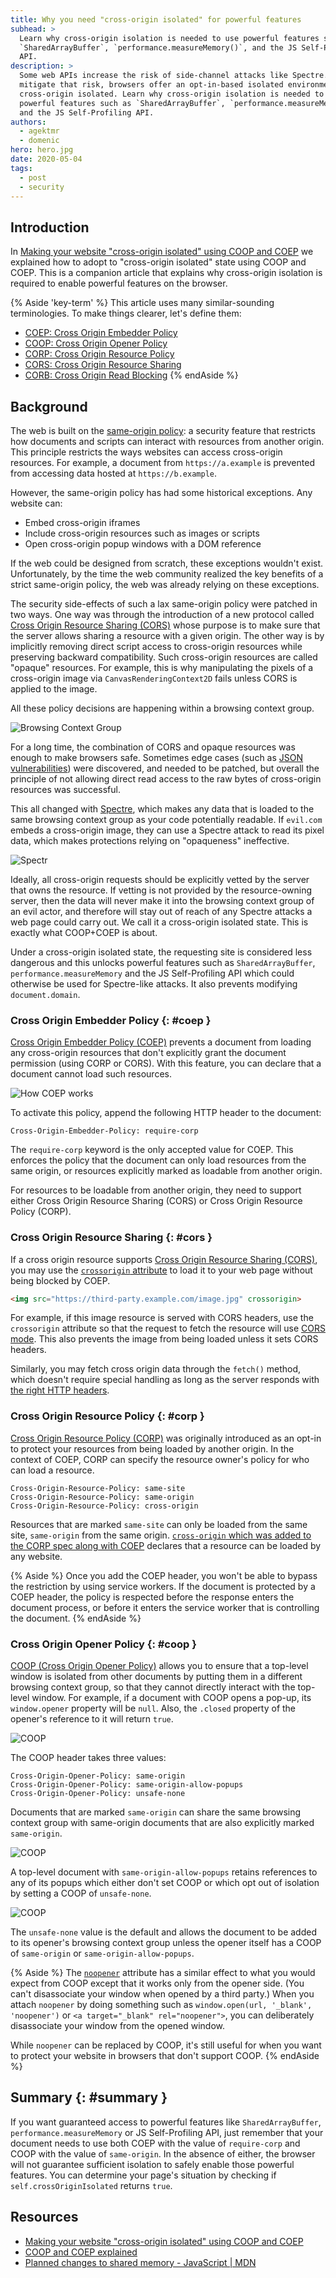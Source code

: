 ```yaml
---
title: Why you need "cross-origin isolated" for powerful features
subhead: >
  Learn why cross-origin isolation is needed to use powerful features such as
  `SharedArrayBuffer`, `performance.measureMemory()`, and the JS Self-Profiling
  API.
description: >
  Some web APIs increase the risk of side-channel attacks like Spectre. To
  mitigate that risk, browsers offer an opt-in-based isolated environment called
  cross-origin isolated. Learn why cross-origin isolation is needed to use
  powerful features such as `SharedArrayBuffer`, `performance.measureMemory()`,
  and the JS Self-Profiling API.
authors:
  - agektmr
  - domenic
hero: hero.jpg
date: 2020-05-04
tags:
  - post
  - security
---
```

## Introduction
In [Making your website "cross-origin isolated" using COOP and
COEP](https://web.dev/coop-coep/) we explained how to adopt to "cross-origin
isolated" state using COOP and COEP. This is a companion article that explains
why cross-origin isolation is required to enable powerful features on the browser.

{% Aside 'key-term' %}
This article uses many similar-sounding terminologies. To make things 
clearer, let's define them:

* [COEP: Cross Origin Embedder 
  Policy](https://wicg.github.io/cross-origin-embedder-policy/)
* [COOP: Cross Origin Opener 
  Policy](https://github.com/whatwg/html/pull/5334/files)
* [CORP: Cross Origin Resource 
  Policy](https://developer.mozilla.org/docs/Web/HTTP/Cross-Origin_Resource_Policy_(CORP))
* [CORS: Cross Origin Resource 
  Sharing](https://developer.mozilla.org/docs/Web/HTTP/CORS)
* [CORB: Cross Origin Read 
  Blocking](https://www.chromium.org/Home/chromium-security/corb-for-developers)
{% endAside %}

## Background

The web is built on the [same-origin
policy](https://web.dev/same-origin-policy/): a security feature that restricts
how documents and scripts can interact with resources from another origin. This
principle restricts the ways websites can access cross-origin resources. For
example, a document from `https://a.example` is prevented from accessing data
hosted at `https://b.example`.

However, the same-origin policy has had some historical exceptions. Any website can:
* Embed cross-origin iframes
* Include cross-origin resources such as images or scripts
* Open cross-origin popup windows with a DOM reference

If the web could be designed from scratch, these exceptions wouldn't exist.
Unfortunately, by the time the web community realized the key benefits of a
strict same-origin policy, the web was already relying on these exceptions.

The security side-effects of such a lax same-origin policy were patched in two
ways. One way was through the introduction of a new protocol called [Cross
Origin Resource Sharing (CORS)](https://developer.mozilla.org/docs/Web/HTTP/CORS)
whose purpose is to make sure that the server allows sharing a resource with a
given origin. The other way is by implicitly removing direct script access to
cross-origin resources while preserving backward compatibility. Such
cross-origin resources are called "opaque" resources. For example, this is why
manipulating the pixels of a cross-origin image via `CanvasRenderingContext2D`
fails unless CORS is applied to the image.

All these policy decisions are happening within a browsing context group.

![Browsing Context Group](browsing-context-group.png)

For a long time, the combination of CORS and opaque resources was enough to make
browsers safe. Sometimes edge cases (such as [JSON
vulnerabilities](https://haacked.com/archive/2008/11/20/anatomy-of-a-subtle-json-vulnerability.aspx/))
were discovered, and needed to be patched, but overall the principle of not
allowing direct read access to the raw bytes of cross-origin resources was
successful.

This all changed with
[Spectre](https://en.wikipedia.org/wiki/Spectre_(security_vulnerability)), which
makes any data that is loaded to the same browsing context group as your code
potentially readable. If `evil.com` embeds a cross-origin image, they can use a
Spectre attack to read its pixel data, which makes protections relying on
"opaqueness" ineffective.

![Spectr](evil-actor.png)

Ideally, all cross-origin requests should be explicitly vetted by the server
that owns the resource. If vetting is not provided by
the resource-owning server, then the data will never make it into the browsing
context group of an evil actor, and therefore will stay out of reach of any Spectre
attacks a web page could carry out. We call it a cross-origin isolated state.
This is exactly what COOP+COEP is about.

Under a cross-origin isolated state, the requesting site is considered less
dangerous and this unlocks powerful features such as `SharedArrayBuffer`,
`performance.measureMemory` and the JS Self-Profiling API which could otherwise be
used for Spectre-like attacks. It also prevents modifying `document.domain`.

### Cross Origin Embedder Policy {: #coep }
[Cross Origin Embedder
Policy (COEP)](https://wicg.github.io/cross-origin-embedder-policy/) prevents a
document from loading any cross-origin resources that don't explicitly grant
the document permission (using CORP or CORS). With this feature, you can declare
that a document cannot load such resources. 

![How COEP works](coep.png)

To activate this policy, append the following HTTP header to the document:

```http
Cross-Origin-Embedder-Policy: require-corp
```

The `require-corp` keyword is the only accepted value for COEP. This enforces
the policy that the document can only load resources from the same origin, or
resources explicitly marked as loadable from another origin.

For resources to be loadable from another origin, they need to support either
Cross Origin Resource Sharing (CORS) or Cross Origin Resource Policy (CORP).

### Cross Origin Resource Sharing {: #cors }
If a cross origin resource supports [Cross Origin Resource Sharing
(CORS)](https://developer.mozilla.org/en-US/docs/Web/HTTP/CORS), you may use the
[`crossorigin`
attribute](https://developer.mozilla.org/docs/Web/HTML/Attributes/crossorigin)
to load it to your web page without being blocked by COEP.

```html
<img src="https://third-party.example.com/image.jpg" crossorigin>
```

For example, if this image resource is served with CORS headers, use the
`crossorigin` attribute so that the request to fetch the resource will use [CORS
mode](https://developer.mozilla.org/docs/Web/API/Request/mode). This also
prevents the image from being loaded unless it sets CORS headers.

Similarly, you may fetch cross origin data through the `fetch()` method, which
doesn't require special handling as long as the server responds with [the right
HTTP
headers](https://developer.mozilla.org/en-US/docs/Web/HTTP/CORS#The_HTTP_response_headers).

### Cross Origin Resource Policy {: #corp }
[Cross Origin Resource Policy
(CORP)](https://developer.mozilla.org/docs/Web/HTTP/Cross-Origin_Resource_Policy_%28CORP%29)
was originally introduced as an opt-in to protect your resources from being
loaded by another origin. In the context of COEP, CORP can specify the resource
owner's policy for who can load a resource.

```http
Cross-Origin-Resource-Policy: same-site
Cross-Origin-Resource-Policy: same-origin
Cross-Origin-Resource-Policy: cross-origin
```

Resources that are marked `same-site` can only be loaded from the same site,
`same-origin` from the same origin. [`cross-origin` which was added to the CORP
spec along with COEP](https://mikewest.github.io/corpp/#integration-fetch)
declares that a resource can be loaded by any website.

{% Aside %}
Once you add the COEP header, you won't be able to bypass the restriction by
using service workers. If the document is protected by a COEP header, the policy
is respected before the response enters the document process, or before it
enters the service worker that is controlling the document.
{% endAside %}

### Cross Origin Opener Policy {: #coop }
[COOP (Cross Origin Opener
Policy)](https://github.com/whatwg/html/pull/5334/files) allows you to ensure
that a top-level window is isolated from other documents by putting them in a
different browsing context group, so that they cannot directly interact with the
top-level window. For example, if a document with COOP opens a pop-up, its
`window.opener` property will be `null`. Also, the `.closed` property of the opener's
reference to it will return `true`.

![COOP](coop1.png)

The COOP header takes three values:

```http
Cross-Origin-Opener-Policy: same-origin
Cross-Origin-Opener-Policy: same-origin-allow-popups
Cross-Origin-Opener-Policy: unsafe-none
```

Documents that are marked `same-origin` can share the same browsing context
group with same-origin documents that are also explicitly marked `same-origin`.

![COOP](coop2.png)

A top-level document with `same-origin-allow-popups` retains references to any
of its popups which either don't set COOP or which opt out of isolation by
setting a COOP of `unsafe-none`.

![COOP](coop3.png)

The `unsafe-none` value is the default and allows the document to be added to its opener's
browsing context group unless the opener itself has a COOP of `same-origin` or
`same-origin-allow-popups`.

{% Aside %}
The
[`noopener`](https://developer.mozilla.org/en-US/docs/Web/API/Window/open#Window_features)
attribute has a similar effect to what you would expect from COOP except that it
works only from the opener side. (You can't disassociate your window when opened
by a third party.) When you attach `noopener` by doing something such as
`window.open(url, '_blank', 'noopener')` or `<a target="_blank"
rel="noopener">`, you can deliberately disassociate your window from the opened
window.

While `noopener` can be replaced by COOP, it's still useful for when you want to
protect your website in browsers that don't support COOP.
{% endAside %}

## Summary {: #summary }

If you want guaranteed access to powerful features like `SharedArrayBuffer`,
`performance.measureMemory` or JS Self-Profiling API, just remember that your
document needs to use both COEP with the value of `require-corp` and COOP with
the value of `same-origin`. In the absence of either, the browser will not
guarantee sufficient isolation to safely enable those powerful features. You can
determine your page's situation by checking if `self.crossOriginIsolated`
returns `true`.

## Resources
* [Making your website "cross-origin isolated" using COOP and
  COEP](https://web.dev/coop-coep/)
* [COOP and COEP
  explained](https://docs.google.com/document/d/1zDlfvfTJ_9e8Jdc8ehuV4zMEu9ySMCiTGMS9y0GU92k/edit)
* [Planned changes to shared memory - JavaScript |
  MDN](https://developer.mozilla.org/docs/Web/JavaScript/Reference/Global_Objects/SharedArrayBuffer/Planned_changes)

